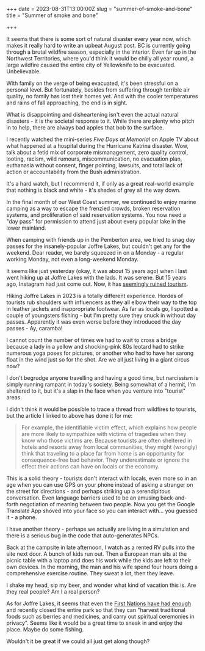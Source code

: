 +++
date = 2023-08-31T13:00:00Z
slug = "summer-of-smoke-and-bone"
title = "Summer of smoke and bone"

+++

It seems that there is some sort of natural disaster every year now, which makes it really hard to write an upbeat August post. BC is currently going through a brutal wildfire season, especially in the interior. Even far up in the Northwest Territories, where you'd think it would be chilly all year round, a large wildfire caused the entire city of Yellowknife to be evacuated. Unbelievable.

With family on the verge of being evacuated, it's been stressful on a personal level. But fortunately, besides from suffering through terrible air quality, no family has lost their homes yet. And with the cooler temperatures and rains of fall approaching, the end is in sight.

What is disappointing and disheartening isn't even the actual natural disasters - it is the societal response to it. While there are plenty who pitch in to help, there are always bad apples that bob to the surface.

I recently watched the mini-series *Five Days at Memorial* on Apple TV about what happened at a hospital during the Hurricane Katrina disaster. Wow, talk about a fetid mix of corporate mismanagement, zero quality control, looting, racism, wild rumours, miscommunication, no evacuation plan, euthanasia without consent, finger pointing, lawsuits, and total lack of action or accountability from the Bush administration.

It's a hard watch, but I recommend it, if only as a great real-world example that nothing is black and white - it's shades of grey all the way down.

<!--more-->

In the final month of our West Coast summer, we continued to enjoy marine camping as a way to escape the frenzied crowds, broken reservation systems, and proliferation of said reservation systems. You now need a "day pass" for permission to attend just about every popular lake in the lower mainland.

When camping with friends up in the Pemberton area, we tried to snag day passes for the insanely-popular Joffre Lakes, but couldn't get any for the weekend. Dear reader, we barely squeezed in on a Monday - a regular working Monday, not even a long-weekend Monday.

It seems like just yesterday (okay, it was about 15 years ago) when I last went hiking up at Joffre Lakes with the lads. It was serene. But 15 years ago, Instagram had just come out. Now, it has [seemingly ruined tourism](https://www.cnn.com/travel/social-media-tourism-effect-scn-wellness/index.html).

Hiking Joffre Lakes in 2023 is a totally different experience. Hordes of tourists rub shoulders with influencers as they all elbow their way to the top in leather jackets and inappropriate footwear. As far as locals go, I spotted a couple of youngsters fishing - but I'm pretty sure they snuck in without day passes. Apparently it was even worse before they introduced the day passes - Ay, caramba!

I cannot count the number of times we had to wait to cross a bridge because a lady in a yellow and shocking-pink 80s leotard had to strike numerous yoga poses for pictures, or another who had to have her sarong float in the wind just so for the shot. Are we all just living in a giant circus now?

I don't begrudge anyone travelling and having a good time, but narcissism is simply running rampant in today's society. Being somewhat of a hermit, I'm sheltered to it, but it's a slap in the face when you venture into "tourist" areas.   

I didn't think it would be possible to trace a thread from wildfires to tourists, but the article I linked to above has done it for me:

> For example, the identifiable victim effect, which explains how people are more likely to sympathize with victims of tragedies when they know who those victims are. Because tourists are often sheltered in hotels and resorts away from local communities, they might (wrongly) think that traveling to a place far from home is an opportunity for consequence-free bad behavior. They underestimate or ignore the effect their actions can have on locals or the economy.

This is a solid theory - tourists don't interact with locals, even more so in an age when you can use GPS on your phone instead of asking a stranger on the street for directions - and perhaps striking up a serendipitous conversation. Even language barriers used to be an amusing back-and-forth negotiation of meaning between two people. Now you get the Google Translate App shoved into your face so you can interact with... you guessed it - a phone. 

I have another theory - perhaps we actually are living in a simulation and there is a serious bug in the code that auto-generates NPCs.

Back at the campsite in late afternoon, I watch as a rented RV pulls into the site next door. A bunch of kids run out. Then a European man sits at the picnic table with a laptop and does his work while the kids are left to their own devices. In the morning, the man and his wife spend four hours doing a comprehensive exercise routine. They sweat a lot, then they leave.

I shake my head, sip my beer, and wonder what kind of vacation this is. Are they real people? Am I a real person?

As for Joffre Lakes, it seems that even the [First Nations have had enough](https://vancouversun.com/news/local-news/joffre-lakes-park-to-reopen-labour-day-weekend-while-talks-with-first-nations-continue) and recently closed the entire park so that they can "harvest traditional foods such as berries and medicines, and carry out spiritual ceremonies in privacy". Seems like it would be a great time to sneak in and enjoy the place. Maybe do some fishing.

Wouldn't it be great if we could all just get along though?
